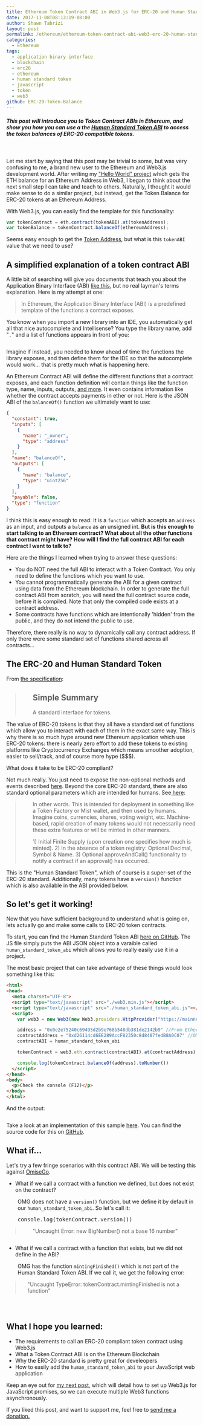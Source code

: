 ```yaml
---
title: Ethereum Token Contract ABI in Web3.js for ERC-20 and Human Standard Tokens
date: 2017-11-08T08:13:19-08:00
author: Shawn Tabrizi
layout: post
permalink: /ethereum/ethereum-token-contract-abi-web3-erc-20-human-standard-tokens/
categories:
  - Ethereum
tags:
  - application binary interface
  - blockchain
  - erc20
  - ethereum
  - human standard token
  - javascript
  - token
  - web3
github: ERC-20-Token-Balance
---
```

<h5>This post will introduce you to Token Contract ABIs in Ethereum, and show you how you can use a the <a href="https://github.com/shawntabrizi/ERC-20-Token-Balance/blob/master/human_standard_token_abi.js">Human Standard Token ABI</a> to access the token balances of ERC-20 compatible tokens.</h5>

&nbsp;

<p>Let me start by saying that this post may be trivial to some, but was very confusing to me, a brand new user to the Ethereum and Web3.js development world. After writing my <a href="https://shawntabrizi.com/crypto/ethereum-web3-js-hello-world-get-eth-balance-ethereum-address/">"Hello World" project</a> which gets the ETH balance for an Ethereum Address in Web3, I began to think about the next small step I can take and teach to others. Naturally, I thought it would make sense to do a similar project, but instead, get the Token Balance for ERC-20 tokens at an Ethereum Address.</p>

<p>With Web3.js, you can easily find the template for this functionality:</p>

```javascript
var tokenContract = eth.contract(tokenABI).at(tokenAddress);
var tokenBalance = tokenContract.balanceOf(ethereumAddress);
```

<p>Seems easy enough to get the <a href="https://etherscan.io/tokens">Token Address</a>, but what is this <code>tokenABI</code> value that we need to use?</p>

<h2>A simplified explanation of a token contract ABI</h2>

<p>A little bit of searching will give you documents that teach you about the Application Binary Interface (ABI) <a href="https://solidity.readthedocs.io/en/develop/abi-spec.html">like this</a>, but no real layman's terms explanation. Here is my attempt at one:</p>

<p><blockquote>In Ethereum, the Application Binary Interface (ABI) is a predefined template of the functions a contract exposes.</blockquote></p>

<p>You know when you import a new library into an IDE, you automatically get all that nice autocomplete and Intellisense? You type the library name, add "<code>.</code>" and a list of functions appears in front of you:</p>

<p><img alt='' class='alignnone size-full wp-image-261 ' src='/assets/images/img_5a02bedd6be8c.png' /></p>

<p>Imagine if instead, you needed to know ahead of time the functions the library exposes, and then define them for the IDE so that the autocomplete would work... that is pretty much what is happening here.</p>

<p>An Ethereum Contract ABI will define the different functions that a contract exposes, and each function definition will contain things like the function type, name, inputs, outputs, <a href="https://solidity.readthedocs.io/en/develop/abi-spec.html#json">and more</a>. It even contains information like whether the contract accepts payments in ether or not. Here is the JSON ABI of the <code>balanceOf()</code> function we ultimately want to use:</p>

```json
{
  "constant": true,
  "inputs": [
    {
      "name": "_owner",
      "type": "address"
    }
  ],
  "name": "balanceOf",
  "outputs": [
    {
      "name": "balance",
      "type": "uint256"
    }
  ],
  "payable": false,
  "type": "function"
}
```

<p>I think this is easy enough to read: It is a <code>function</code> which accepts an <code>address</code> as an input, and outputs a <code>balance</code> as an unsigned int. <strong>But is this enough to start talking to an Ethereum contract? What about all the other functions that contract might have? How will I find the full contract ABI for each contract I want to talk to?</strong></p>

<p>Here are the things I learned when trying to answer these questions:</p>

<ul>
 	<li>You do NOT need the full ABI to interact with a Token Contract. You only need to define the functions which you want to use.</li>
 	<li>You cannot programmatically generate the ABI for a given contract using data from the Ethereum blockchain. In order to generate the full contract ABI from scratch, you will need the full contract source code, before it is compiled. Note that only the compiled code exists at a contract address.</li>
 	<li>Some contracts have functions which are intentionally 'hidden' from the public, and they do not intend the public to use.</li>
</ul>

<p>Therefore, there really is no way to dynamically call any contract address. If only there were some standard set of functions shared across all contracts...</p>

<h2>The ERC-20 and Human Standard Token</h2>

<p>From <a href="https://github.com/ethereum/EIPs/blob/master/EIPS/eip-20-token-standard.md">the specification</a>:</p>

<blockquote>
<h2 style="padding-left: 30px;">Simple Summary</h2>
<p style="padding-left: 30px;">A standard interface for tokens.</p>
</blockquote>

<p>The value of ERC-20 tokens is that they all have a standard set of functions which allow you to interact with each of them in the exact same way. This is why there is so much hype around new Ethereum application which use ERC-20 tokens: there is nearly zero effort to add these tokens to existing platforms like Cryptocurrency Exchanges which means smoother adoption, easier to sell/track, and of course more hype ($$$).</p>

<p>What does it take to be ERC-20 compliant?</p>

<p>Not much really. You just need to expose the non-optional methods and events described <a href="https://github.com/ethereum/EIPs/blob/master/EIPS/eip-20-token-standard.md">here</a>. Beyond the core ERC-20 standard, there are also standard optional parameters which are intended for humans. See<a href="https://github.com/ConsenSys/Tokens"> here</a>:</p>

<blockquote>
<p style="padding-left: 30px;">In other words. This is intended for deployment in something like a Token Factory or Mist wallet, and then used by humans.
Imagine coins, currencies, shares, voting weight, etc.
Machine-based, rapid creation of many tokens would not necessarily need these extra features or will be minted in other manners.</p>
<p style="padding-left: 30px;">1) Initial Finite Supply (upon creation one specifies how much is minted).
2) In the absence of a token registry: Optional Decimal, Symbol & Name.
3) Optional approveAndCall() functionality to notify a contract if an approval() has occurred.</p>
</blockquote>

<p>This is the "Human Standard Token", which of course is a super-set of the ERC-20 standard. Additionally, many tokens have a <code>version()</code> function which is also available in the ABI provided below.</p>

<h2>So let's get it working!</h2>
<p>Now that you have sufficient background to understand what is going on, lets actually go and make some calls to ERC-20 token contracts.</p>

<p>To start, you can find the Human Standard Token ABI <a href="https://github.com/shawntabrizi/ERC-20-Token-Balance/blob/master/human_standard_token_abi.js">here on GitHub</a>. The JS file simply puts the ABI JSON object into a varaible called <code>human_standard_token_abi</code> which allows you to really easily use it in a project.</p>

<p>The most basic project that can take advantage of these things would look something like this:</p>

```html
<html>
<head>
  <meta charset="UTF-8">
  <script type="text/javascript" src="./web3.min.js"></script>
  <script type="text/javascript" src="./human_standard_token_abi.js"></script>
  <script>
    var web3 = new Web3(new Web3.providers.HttpProvider("https://mainnet.infura.io/<APIKEY>"));

    address = "0x0e2e75240c69495d2b9e768b548db381de2142b9" //From Etherscan
    contractAddress = "0xd26114cd6EE289AccF82350c8d8487fedB8A0C07" //OMG
    contractABI = human_standard_token_abi

    tokenContract = web3.eth.contract(contractABI).at(contractAddress)

    console.log(tokenContract.balanceOf(address).toNumber())
  </script>
</head>
<body>
  <p>Check the console (F12)</p>
</body>
</html>
```

<p>And the output:</p>
<p id="RkQVwvO"><img class="alignnone size-full wp-image-252 " src="/assets/images/img_5a02b864c00dc.png" alt="" /></p>
<p>Take a look at an implementation of this sample <a href="https://shawntabrizi.com/ethbalance/erc20/">here</a>. You can find the source code for this on <a href="https://github.com/shawntabrizi/ERC-20-Token-Balance">GitHub</a>.</p>

<h2>What if...</h2>
<p>Let's try a few fringe scenarios with this contract ABI. We will be testing this against <a href="https://etherscan.io/token/OmiseGo?a=0x0e2e75240c69495d2b9e768b548db381de2142b9#readContract">OmiseGo</a>.</p>

<ul>
 	<li>What if we call a contract with a function we defined, but does not exist on the contract?</li>
</ul>

<p style="padding-left: 30px;">OMG does not have a <code>version()</code> function, but we define it by default in our <code>human_standard_token_abi</code>. So let's call it:</p>

<pre style="padding-left: 30px;">console.log(tokenContract.version())</pre>

<blockquote>

<p id="lFoSWLl" style="padding-left: 30px;">"Uncaught Error: new BigNumber() not a base 16 number"</p>
</blockquote>

<p id="iNVCeEY" style="padding-left: 30px;"><img class="alignnone size-full wp-image-254 " src="/assets/images/img_5a02ba10afdf7.png" alt="" /></p>

<ul>
 	<li>What if we call a contract with a function that exists, but we did not define in the ABI?</li>
</ul>

<p style="padding-left: 30px;">OMG has the function <code>mintingFinished()</code> which is not part of the Human Standard Token ABI. If we call it, we get the following error:</p>

<p><blockquote style="padding-left: 30px;">"Uncaught TypeError: tokenContract.mintingFinished is not a function"</blockquote></p>

<p id="GdLgoXa" style="padding-left: 30px;"><img class="alignnone size-full wp-image-255 " src="/assets/images/img_5a02bad1835e2.png" alt="" /></p>

&nbsp;
<h2>What I hope you learned:</h2>

<ul>
 	<li>The requirements to call an ERC-20 compliant token contract using Web3.js</li>
 	<li>What a Token Contract ABI is on the Ethereum Blockchain</li>
 	<li>Why the ERC-20 standard is pretty great for develeopers</li>
 	<li>How to easily add the <code>human_standard_token_abi</code> to your JavaScript web application</li>
</ul>

<p>Keep an eye out for <a href="https://shawntabrizi.com/crypto/making-web3-js-work-asynchronously-javascript-promises-await/">my next post</a>, which will detail how to set up Web3.js for JavaScript promises, so we can execute multiple Web3 functions asynchronously.</p>

<p>If you liked this post, and want to support me, feel free to <a href="https://shawntabrizi.com/donate/">send me a donation.</a></p>